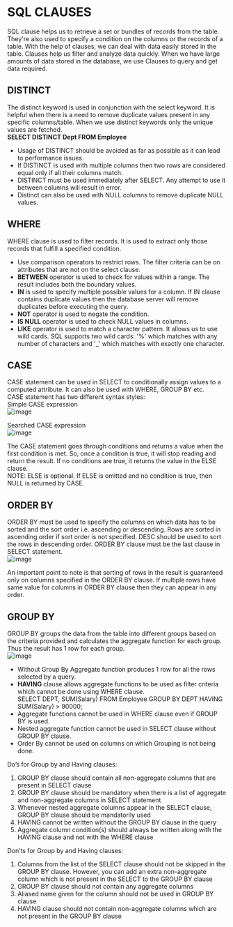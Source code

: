 # SQL CLAUSES  
SQL clause helps us to retrieve a set or bundles of records from the table. They're also used to specify a condition on the columns or the records of a table. With the help of clauses, we can deal with data easily stored in the table. Clauses help us filter and analyze data quickly. When we have large amounts of data stored in the database, we use Clauses to query and get data required.  

## DISTINCT  
The distinct keyword is used in conjunction with the select keyword. It is helpful when there is a need to remove duplicate values present in any specific columns/table. When we use distinct keywords only the unique values are fetched.  
**SELECT DISTINCT Dept FROM Employee**  
- Usage of DISTINCT should be avoided as far as possible as it can lead to performance issues.  
- If DISTINCT is used with multiple columns then two rows are considered equal only if all their columns match.  
- DISTINCT must be used immediately after SELECT. Any attempt to use it between columns will result in error.  
- Distinct can also be used with NULL columns to remove duplicate NULL values.  

## WHERE  
WHERE clause is used to filter records. It is used to extract only those records that fulfill a specified condition.  
- Use comparison operators to restrict rows. The filter criteria can be on attributes that are not on the select clause.  
- **BETWEEN** operator is used to check for values within a range. The result includes both the boundary values.  
- **IN** is used to specify multiple possible values for a column. If IN clause contains duplicate values then the database server will remove duplicates before executing the query.  
- **NOT** operator is used to negate the condition.  
- **IS NULL** operator is used to check NULL values in columns.  
- **LIKE** operator is used to match a character pattern. It allows us to use wild cards. SQL supports two wild cards: '%' which matches with any number of characters and '_' which matches with exactly one character.  

## CASE  
CASE statement can be used in SELECT to conditionally assign values to a computed attribute. It can also be used with WHERE, GROUP BY etc.  
CASE statement has two different syntax styles:  
Simple CASE expression  
![image](https://github.com/Vikasgupta29/SQL/assets/92180754/064cc179-1a24-4908-92f1-56d7cd51e9b3)

Searched CASE expression  
![image](https://github.com/Vikasgupta29/SQL/assets/92180754/72165df2-92d5-45da-ac17-75606a27e79f)

The CASE statement goes through conditions and returns a value when the first condition is met. So, once a condition is true, it will stop reading and return the result. If no conditions are true, it returns the value in the ELSE clause.  
NOTE: ELSE is optional. If ELSE is omitted and no condition is true, then NULL is returned by CASE.  

## ORDER BY  
ORDER BY must be used to specify the columns on which data has to be sorted and the sort order i.e. ascending or descending. Rows are sorted in ascending order if sort order is not specified. DESC should be used to sort the rows in descending order. ORDER BY clause must be the last clause in SELECT statement.  
![image](https://github.com/Vikasgupta29/SQL/assets/92180754/c685a3b1-460c-4618-9d27-db67a03daa57)

An important point to note is that sorting of rows in the result is guaranteed only on columns specified in the ORDER BY clause. If multiple rows have same value for columns in ORDER BY clause then they can appear in any order.  

## GROUP BY  
GROUP BY groups the data from the table into different groups based on the criteria provided and calculates the aggregate function for each group. Thus the result has 1 row for each group.  
![image](https://github.com/Vikasgupta29/SQL/assets/92180754/b6fb5fa1-5ed7-4fb3-860a-f510c8fadb70)

- Without Group By Aggregate function produces 1 row for all the rows selected by a query.  
- **HAVING** clause allows aggregate functions to be used as filter criteria which cannot be done using WHERE clause.  
  SELECT DEPT, SUM(Salary) FROM Employee GROUP BY DEPT HAVING SUM(Salary) > 90000;  
- Aggregate functions cannot be used in WHERE clause even if GROUP BY is used.  
- Nested aggregate function cannot be used in SELECT clause without GROUP BY clause.  
- Order By cannot be used on columns on which Grouping is not being done.  

Do’s for Group by and Having clauses:  
1. GROUP BY clause should contain all non-aggregate columns that are present in SELECT clause
2. GROUP BY clause should be mandatory when there is a list of aggregate and non-aggregate columns in SELECT statement
3. Whenever nested aggregate columns appear in the SELECT clause, GROUP BY clause should be mandatorily used
4. HAVING cannot be written without the GROUP BY clause in the query
5. Aggregate column condition(s) should always be written along with the HAVING clause and not with the WHERE clause  

Don’ts for Group by and Having clauses:
1. Columns from the list of the SELECT clause should not be skipped in the GROUP BY clause. However, you can add an extra non-aggregate column which is not present in the SELECT to the GROUP BY clause
2. GROUP BY clause should not contain any aggregate columns
3. Aliased name given for the column should not be used in GROUP BY clause
4. HAVING clause should not contain non-aggregate columns which are not present in the GROUP BY clause  

















